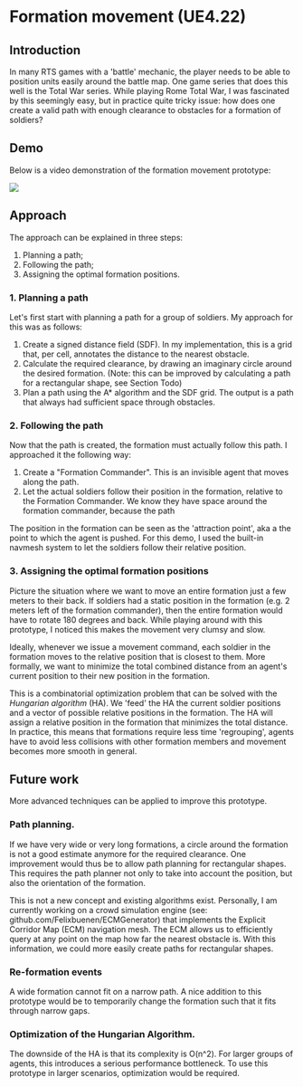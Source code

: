 # Formation movement (UE4.22)

## Introduction
In many RTS games with a 'battle' mechanic, the player needs to be able to position units easily around the battle map. One game series that does this well is the Total War series. While playing Rome Total War, I was fascinated by this seemingly easy, but in practice quite tricky issue: how does one create a valid path with enough clearance to obstacles for a formation of soldiers?

## Demo
Below is a video demonstration of the formation movement prototype:

[![](https://markdown-videos-api.jorgenkh.no/youtube/kIc02FKVjHU)](https://youtu.be/kIc02FKVjHU)

## Approach

The approach can be explained in three steps:
1. Planning a path;
2. Following the path;
3. Assigning the optimal formation positions.

### 1. Planning a path
Let's first start with planning a path for a group of soldiers. My approach for this was as follows:
1. Create a signed distance field (SDF). In my implementation, this is a grid that, per cell, annotates the distance to the nearest obstacle.
2. Calculate the required clearance, by drawing an imaginary circle around the desired formation. (Note: this can be improved by calculating a path for a rectangular shape, see Section Todo)
3. Plan a path using the A* algorithm and the SDF grid. The output is a path that always had sufficient space through obstacles.

### 2. Following the path
Now that the path is created, the formation must actually follow this path. I approached it the following way:
1. Create a "Formation Commander". This is an invisible agent that moves along the path.
2. Let the actual soldiers follow their position in the formation, relative to the Formation Commander. We know they have space around the formation commander, because the path 

The position in the formation can be seen as the 'attraction point', aka a the point to which the agent is pushed. For this demo, I used the built-in navmesh system to let the soldiers follow their relative position.

### 3. Assigning the optimal formation positions
Picture the situation where we want to move an entire formation just a few meters to their back. If soldiers had a static position in the formation (e.g. 2 meters left of the formation commander), then the entire formation would have to rotate 180 degrees and back. While playing around with this prototype, I noticed this makes the movement very clumsy and slow.

Ideally, whenever we issue a movement command, each soldier in the formation moves to the relative position that is closest to them. More formally, we want to minimize the total combined distance from an agent's current position to their new position in the formation.

This is a combinatorial optimization problem that can be solved with the <i>Hungarian algorithm</i> (HA). We 'feed' the HA the current soldier positions and a vector of possible relative positions in the formation. The HA will assign a relative position in the formation that minimizes the total distance. In practice, this means that formations require less time 'regrouping', agents have to avoid less collisions with other formation members and movement becomes more smooth in general.

## Future work
More advanced techniques can be applied to improve this prototype.
### Path planning. 
If we have very wide or very long formations, a circle around the formation is not a good estimate anymore for the required clearance. One improvement would thus be to allow path planning for rectangular shapes. This requires the path planner not only to take into account the position, but also the orientation of the formation.

This is not a new concept and existing algorithms exist. Personally, I am currently working on a crowd simulation engine (see: github.com/Felixbuenen/ECMGenerator) that implements the Explicit Corridor Map (ECM) navigation mesh. 
The ECM allows us to efficiently query at any point on the map how far the nearest obstacle is. With this information, we could more easily create paths for rectangular shapes.

### Re-formation events
A wide formation cannot fit on a narrow path. A nice addition to this prototype would be to temporarily change the formation such that it fits through narrow gaps. 

### Optimization of the Hungarian Algorithm. 
The downside of the HA is that its complexity is O(n^2). For larger groups of agents, this introduces a serious performance bottleneck. To use this prototype in larger scenarios, optimization would be required.
